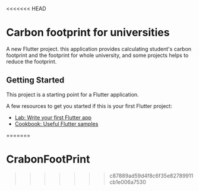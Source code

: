 <<<<<<< HEAD
# Carbon footprint for universities


A new Flutter project.
this application provides calculating student's carbon footprint and the footprint for whole university, and some projects helps to reduce the footprint. 

## Getting Started

This project is a starting point for a Flutter application.

A few resources to get you started if this is your first Flutter project:

- [Lab: Write your first Flutter app](https://docs.flutter.dev/get-started/codelab)
- [Cookbook: Useful Flutter samples](https://docs.flutter.dev/cookbook)


=======
# CrabonFootPrint
>>>>>>> c87889ad59d4f8c6f35e82789911cb1e006a7530
